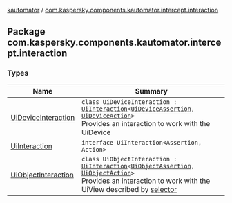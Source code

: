 [kautomator](../index.md) / [com.kaspersky.components.kautomator.intercept.interaction](./index.md)

## Package com.kaspersky.components.kautomator.intercept.interaction

### Types

| Name | Summary |
|---|---|
| [UiDeviceInteraction](-ui-device-interaction/index.md) | `class UiDeviceInteraction : `[`UiInteraction`](-ui-interaction/index.md)`<`[`UiDeviceAssertion`](../com.kaspersky.components.kautomator.intercept.operation/-ui-device-assertion.md)`, `[`UiDeviceAction`](../com.kaspersky.components.kautomator.intercept.operation/-ui-device-action.md)`>`<br>Provides an interaction to work with the UiDevice |
| [UiInteraction](-ui-interaction/index.md) | `interface UiInteraction<Assertion, Action>` |
| [UiObjectInteraction](-ui-object-interaction/index.md) | `class UiObjectInteraction : `[`UiInteraction`](-ui-interaction/index.md)`<`[`UiObjectAssertion`](../com.kaspersky.components.kautomator.intercept.operation/-ui-object-assertion.md)`, `[`UiObjectAction`](../com.kaspersky.components.kautomator.intercept.operation/-ui-object-action.md)`>`<br>Provides an interaction to work with the UiView described by [selector](-ui-object-interaction/selector.md) |
